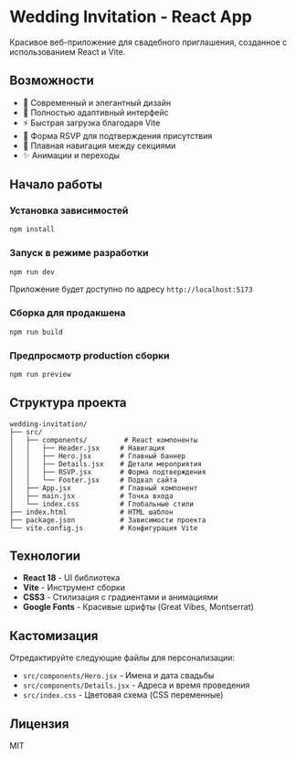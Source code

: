 # Wedding Invitation - React App

Красивое веб-приложение для свадебного приглашения, созданное с использованием React и Vite.

## Возможности

- 🎨 Современный и элегантный дизайн
- 📱 Полностью адаптивный интерфейс
- ⚡ Быстрая загрузка благодаря Vite
- 💌 Форма RSVP для подтверждения присутствия
- 🎯 Плавная навигация между секциями
- ✨ Анимации и переходы

## Начало работы

### Установка зависимостей

```bash
npm install
```

### Запуск в режиме разработки

```bash
npm run dev
```

Приложение будет доступно по адресу `http://localhost:5173`

### Сборка для продакшена

```bash
npm run build
```

### Предпросмотр production сборки

```bash
npm run preview
```

## Структура проекта

```
wedding-invitation/
├── src/
│   ├── components/         # React компоненты
│   │   ├── Header.jsx     # Навигация
│   │   ├── Hero.jsx       # Главный баннер
│   │   ├── Details.jsx    # Детали мероприятия
│   │   ├── RSVP.jsx       # Форма подтверждения
│   │   └── Footer.jsx     # Подвал сайта
│   ├── App.jsx            # Главный компонент
│   ├── main.jsx           # Точка входа
│   └── index.css          # Глобальные стили
├── index.html             # HTML шаблон
├── package.json           # Зависимости проекта
└── vite.config.js         # Конфигурация Vite
```

## Технологии

- **React 18** - UI библиотека
- **Vite** - Инструмент сборки
- **CSS3** - Стилизация с градиентами и анимациями
- **Google Fonts** - Красивые шрифты (Great Vibes, Montserrat)

## Кастомизация

Отредактируйте следующие файлы для персонализации:

- `src/components/Hero.jsx` - Имена и дата свадьбы
- `src/components/Details.jsx` - Адреса и время проведения
- `src/index.css` - Цветовая схема (CSS переменные)

## Лицензия

MIT

